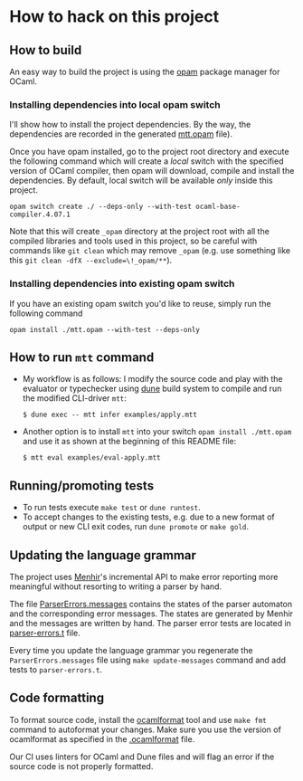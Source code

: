 # How to hack on this project

## How to build

An easy way to build the project is using the [opam](https://opam.ocaml.org)
package manager for OCaml.

### Installing dependencies into local opam switch

I'll show how to install the project dependencies. By the way, the dependencies
are recorded in the generated [mtt.opam](./mtt.opam) file).

Once you have opam installed, go to the project root directory and execute the
following command which will create a *local* switch with the specified version
of OCaml compiler, then opam will download, compile and install the
dependencies. By default, local switch will be available *only* inside this
project.

```shell
opam switch create ./ --deps-only --with-test ocaml-base-compiler.4.07.1
```

Note that this will create `_opam` directory at the project root with all the
compiled libraries and tools used in this project, so be careful with commands
like `git clean` which may remove `_opam` (e.g. use something like this `git
clean -dfX --exclude=\!_opam/**`).

### Installing dependencies into existing opam switch

If you have an existing opam switch you'd like to reuse, simply run the
following command

```shell
opam install ./mtt.opam --with-test --deps-only
```

## How to run `mtt` command

- My workflow is as follows: I modify the source code and play with the
  evaluator or typechecker using [dune](https://dune.build) build system to
  compile and run the modified CLI-driver `mtt`:

  ``` shell
  $ dune exec -- mtt infer examples/apply.mtt
  ```

- Another option is to install `mtt` into your switch `opam install ./mtt.opam`
  and use it as shown at the beginning of this README file:

  ``` shell
  $ mtt eval examples/eval-apply.mtt
  ```

## Running/promoting tests

- To run tests execute `make test` or `dune runtest`.
- To accept changes to the existing tests, e.g. due to a new format of output or
  new CLI exit codes, run `dune promote` or `make gold`.

## Updating the language grammar

The project uses [Menhir][menhir]'s incremental API to make error reporting more
meaningful without resorting to writing a parser by hand.

The file [ParserErrors.messages](./src/ParserErrors.messages) contains the
states of the parser automaton and the corresponding error messages. The states
are generated by Menhir and the messages are written by hand. The parser error
tests are located in [parser-errors.t](test/parser/parser-errors.t) file.

Every time you update the language grammar you regenerate the
`ParserErrors.messages` file using `make update-messages` command and add tests
to `parser-errors.t`.

[menhir]: http://gitlab.inria.fr/fpottier/menhir

## Code formatting

To format source code, install the [ocamlformat][ocamlformat] tool and use `make
fmt` command to autoformat your changes. Make sure you use the version of ocamlformat
as specified in the [.ocamlformat](./.ocamlformat) file.

Our CI uses linters for OCaml and Dune files and will flag an error if the
source code is not properly formatted.

[ocamlformat]: https://github.com/ocaml-ppx/ocamlformat
